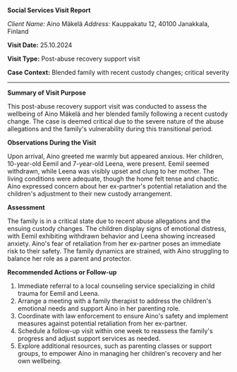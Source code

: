 **Social Services Visit Report**

*Client Name:* Aino Mäkelä
*Address:* Kauppakatu 12, 40100 Janakkala, Finland

**Visit Date:** 25.10.2024

**Visit Type:** Post-abuse recovery support visit

**Case Context:** Blended family with recent custody changes; critical severity

---

**Summary of Visit Purpose**

This post-abuse recovery support visit was conducted to assess the wellbeing of Aino Mäkelä and her blended family following a recent custody change. The case is deemed critical due to the severe nature of the abuse allegations and the family's vulnerability during this transitional period.

**Observations During the Visit**

Upon arrival, Aino greeted me warmly but appeared anxious. Her children, 10-year-old Eemil and 7-year-old Leena, were present. Eemil seemed withdrawn, while Leena was visibly upset and clung to her mother. The living conditions were adequate, though the home felt tense and chaotic. Aino expressed concern about her ex-partner's potential retaliation and the children's adjustment to their new custody arrangement.

**Assessment**

The family is in a critical state due to recent abuse allegations and the ensuing custody changes. The children display signs of emotional distress, with Eemil exhibiting withdrawn behavior and Leena showing increased anxiety. Aino's fear of retaliation from her ex-partner poses an immediate risk to their safety. The family dynamics are strained, with Aino struggling to balance her role as a parent and protector.

**Recommended Actions or Follow-up**

1. Immediate referral to a local counseling service specializing in child trauma for Eemil and Leena.
2. Arrange a meeting with a family therapist to address the children's emotional needs and support Aino in her parenting role.
3. Coordinate with law enforcement to ensure Aino's safety and implement measures against potential retaliation from her ex-partner.
4. Schedule a follow-up visit within one week to reassess the family's progress and adjust support services as needed.
5. Explore additional resources, such as parenting classes or support groups, to empower Aino in managing her children's recovery and her own wellbeing.